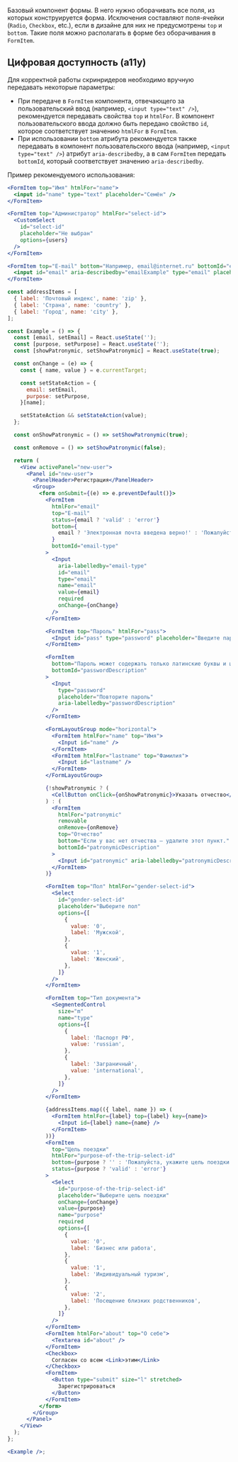 Базовый компонент формы. В него нужно оборачивать все поля, из которых конструируется форма. Исключения составляют
поля-ячейки (`Radio`, `Checkbox`, etc.), если в дизайне для них не предусмотрены `top` и `bottom`. Такие поля можно
располагать в форме без оборачивания в `FormItem`.

## Цифровая доступность (a11y)

Для корректной работы скринридеров необходимо вручную передавать некоторые параметры:
<br />

- При передаче в `FormItem` компонента, отвечающего за пользовательский ввод (например, `<input type="text" />`),
  рекомендуется передавать свойства `top` и `htmlFor`. В компонент пользовательского ввода должно быть передано свойство
  `id`, которое соответствует значению `htmlFor` в `FormItem`. <br />
- При использовании `bottom` атрибута рекомендуется также передавать в компонент пользовательского ввода (например,
  `<input type="text" />`) атрибут `aria-describedby`, а в сам `FormItem` передать `bottomId`, который соответствует значению `aria-describedby`.

Пример рекомендуемого использования:

```jsx static
<FormItem top="Имя" htmlFor="name">
  <input id="name" type="text" placeholder="Семён" />
</FormItem>

<FormItem top="Администратор" htmlFor="select-id">
  <CustomSelect
    id="select-id"
    placeholder="Не выбран"
    options={users}
  />
</FormItem>

<FormItem top="E-mail" bottom="Например, email@internet.ru" bottomId="emailExample" htmlFor="email">
  <input id="email" aria-describedby="emailExample" type="email" placeholder="email@internet.ru" />
</FormItem>
```

```jsx
const addressItems = [
  { label: 'Почтовый индекс', name: 'zip' },
  { label: 'Страна', name: 'country' },
  { label: 'Город', name: 'city' },
];

const Example = () => {
  const [email, setEmail] = React.useState('');
  const [purpose, setPurpose] = React.useState('');
  const [showPatronymic, setShowPatronymic] = React.useState(true);

  const onChange = (e) => {
    const { name, value } = e.currentTarget;

    const setStateAction = {
      email: setEmail,
      purpose: setPurpose,
    }[name];

    setStateAction && setStateAction(value);
  };

  const onShowPatronymic = () => setShowPatronymic(true);

  const onRemove = () => setShowPatronymic(false);

  return (
    <View activePanel="new-user">
      <Panel id="new-user">
        <PanelHeader>Регистрация</PanelHeader>
        <Group>
          <form onSubmit={(e) => e.preventDefault()}>
            <FormItem
              htmlFor="email"
              top="E-mail"
              status={email ? 'valid' : 'error'}
              bottom={
                email ? 'Электронная почта введена верно!' : 'Пожалуйста, введите электронную почту'
              }
              bottomId="email-type"
            >
              <Input
                aria-labelledby="email-type"
                id="email"
                type="email"
                name="email"
                value={email}
                required
                onChange={onChange}
              />
            </FormItem>

            <FormItem top="Пароль" htmlFor="pass">
              <Input id="pass" type="password" placeholder="Введите пароль" />
            </FormItem>

            <FormItem
              bottom="Пароль может содержать только латинские буквы и цифры."
              bottomId="passwordDescription"
            >
              <Input
                type="password"
                placeholder="Повторите пароль"
                aria-labelledby="passwordDescription"
              />
            </FormItem>

            <FormLayoutGroup mode="horizontal">
              <FormItem htmlFor="name" top="Имя">
                <Input id="name" />
              </FormItem>
              <FormItem htmlFor="lastname" top="Фамилия">
                <Input id="lastname" />
              </FormItem>
            </FormLayoutGroup>

            {!showPatronymic ? (
              <CellButton onClick={onShowPatronymic}>Указать отчество</CellButton>
            ) : (
              <FormItem
                htmlFor="patronymic"
                removable
                onRemove={onRemove}
                top="Отчество"
                bottom="Если у вас нет отчества — удалите этот пункт."
                bottomId="patronymicDescription"
              >
                <Input id="patronymic" aria-labelledby="patronymicDescription" />
              </FormItem>
            )}

            <FormItem top="Пол" htmlFor="gender-select-id">
              <Select
                id="gender-select-id"
                placeholder="Выберите пол"
                options={[
                  {
                    value: '0',
                    label: 'Мужской',
                  },
                  {
                    value: '1',
                    label: 'Женский',
                  },
                ]}
              />
            </FormItem>

            <FormItem top="Тип документа">
              <SegmentedControl
                size="m"
                name="type"
                options={[
                  {
                    label: 'Паспорт РФ',
                    value: 'russian',
                  },
                  {
                    label: 'Заграничный',
                    value: 'international',
                  },
                ]}
              />
            </FormItem>

            {addressItems.map(({ label, name }) => (
              <FormItem htmlFor={label} top={label} key={name}>
                <Input id={label} name={name} />
              </FormItem>
            ))}
            <FormItem
              top="Цель поездки"
              htmlFor="purpose-of-the-trip-select-id"
              bottom={purpose ? '' : 'Пожалуйста, укажите цель поездки'}
              status={purpose ? 'valid' : 'error'}
            >
              <Select
                id="purpose-of-the-trip-select-id"
                placeholder="Выберите цель поездки"
                onChange={onChange}
                value={purpose}
                name="purpose"
                required
                options={[
                  {
                    value: '0',
                    label: 'Бизнес или работа',
                  },
                  {
                    value: '1',
                    label: 'Индивидуальный туризм',
                  },
                  {
                    value: '2',
                    label: 'Посещение близких родственников',
                  },
                ]}
              />
            </FormItem>
            <FormItem htmlFor="about" top="О себе">
              <Textarea id="about" />
            </FormItem>
            <Checkbox>
              Согласен со всем <Link>этим</Link>
            </Checkbox>
            <FormItem>
              <Button type="submit" size="l" stretched>
                Зарегистрироваться
              </Button>
            </FormItem>
          </form>
        </Group>
      </Panel>
    </View>
  );
};

<Example />;
```
